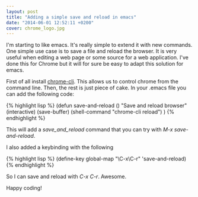 ```yaml
---
layout: post
title: "Adding a simple save and reload in emacs"
date: "2014-06-01 12:52:11 +0200"
cover: chrome_logo.jpg
---
```


I'm starting to like emacs. It's really simple to extend it with new commands.
One simple use case is to save a file and reload the browser. It is very useful
when editing a web page or some source for a web application. I've done this
for Chrome but it will for sure be easy to adapt this solution for emacs.

First of all install [chrome-cli](https://github.com/prasmussen/chrome-cli).
This allows us to control chrome from the command line. Then, the rest is just
piece of cake. In your .emacs file you can add the following code:

{% highlight lisp %}
(defun save-and-reload () "Save and reload browser" (interactive)
    (save-buffer)
    (shell-command "chrome-cli reload")
  )
{% endhighlight %}

This will add a *save_and_reload* command that you can try with *M-x
save-and-reload*.

I also added a keybinding with the following

{% highlight lisp %}
(define-key global-map "\C-x\C-r" 'save-and-reload)
{% endhighlight %}

So I can save and reload with *C-x C-r*. Awesome.

Happy coding!
